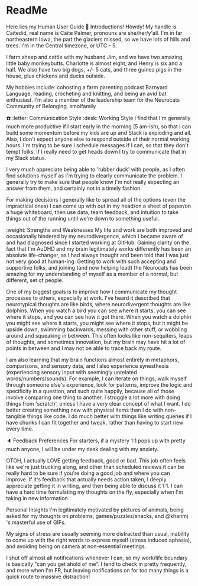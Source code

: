 # ReadMe
Here lies my Human User Guide
👋 Introductions!
Howdy! My handle is Caitedid, real name is Caite Palmer, pronouns are she/her/y'all. I'm in far northeastern Iowa, the part the glaciers missed, so we have lots of hills and trees. I'm in the Central timezone, or UTC - 5.

I farm sheep and cattle with my husband Jim, and we have two amazing little baby monkeybutts. Charlotte is almost eight, and Henry is six and a half. We also have two big dogs, +/- 5 cats, and three guinea pigs in the house, plus chickens and ducks outside.

My hobbies include: cohosting a farm parenting podcast Barnyard Language, reading, crocheting and knitting, and being an avid bat enthusiast. I'm also a member of the leadership team for the Neurocats Community of Belonging.
smolfamily

☎️ :letter: Communication Style
:desk: Working Style
I find that I'm generally much more productive if I start early in the morning (5 am-ish), so that I can build some momentum before my kids are up and Slack is exploding and all. Also, I don't expect anyone else to respond outside of their normal working hours. I'm trying to be sure I schedule messages if I can, so that they don't tempt folks. If I really need to get heads down I try to communicate that in my Slack status.

I very much appreciate being able to 'rubber duck' with people, as I often find solutions myself as I'm trying to clearly communicate the problem. I generally try to make sure that people know I'm not really expecting an answer from them, and certainly not in a timely fashion.

For making decisions I generally like to spread all of the options (even the impractical ones) I can come up with out in my head/on a sheet of paper/on a huge whiteboard, then use data, team feedback, and intuition to take things out of the running until we're down to something useful.

:weight: Strengths and Weaknesses
My life and work are both improved and occasionally hindered by my neurodivergence, which I became aware of and had diagnosed since I started working at GitHub. Gaining clarity on the fact that I'm AuDHD and my brain legitimately works differently has been an absolute life-changer, as I had always thought and been told that I was just not very good at human-ing. Getting to work with such accepting and supportive folks, and joining (and now helping lead) the Neurocats has been amazing for my understanding of myself as a member of a normal, but different, set of people.

One of my biggest goals is to improve how I communicate my thought processes to others, especially at work. I've heard it described that neurotypical thoughts are like birds, where neurodivergent thoughts are like dolphins. When you watch a bird you can see where it starts, you can see where it stops, and you can see how it got there. When you watch a dolphin you might see where it starts, you might see where it stops, but it might be upside down, swimming backwards, messing with other stuff, or wobbling around and squeaking in between. This often looks like non-sequiters, leaps of thoughts, and sometimes innovation, but my brain may have hit a lot of points in between and I may not be able to trace back my route.

I am also learning that my brain functions almost entirely in metaphors, comparisons, and sensory data, and I also experience synesthesia (experiencing sensory input with seemingly unrelated words/numbers/sounds). For example, I can iterate on things, walk myself through someone else's experience, look for patterns, improve the logic and specificity in a question, and such quite happily, because all of those involve comparing one thing to another. I struggle a lot more with doing things from 'scratch', unless I have a very clear concept of what I want. I do better creating something new with physical items than I do with non-tangible things like code. I do much better with things like writing queries if I have chunks I can fit together and tweak, rather than having to start new every time.

🔈 Feedback Preferences
For starters, if a mystery 1:1 pops up with pretty much anyone, I will be under my desk dealing with my anxiety.

OTOH, I actually LOVE getting feedback, good or bad. This job often feels like we're just trucking along, and other than scheduled reviews it can be really hard to be sure if you're doing a good job and where you can improve. If it's feedback that actually needs action taken, I deeply appreciate getting it in writing, and then being able to discuss it 1:1. I can have a hard time formulating my thoughts on the fly, especially when I'm taking in new information.

Personal Insights
I'm legitimately motivated by pictures of animals, being asked for my thoughts on problems, games/puzzles/snacks, and @khanmj 's masterful use of GIFs.

My signs of stress are usually seeming more distracted than usual, inability to come up with the right words to express myself (stress induced aphasia), and avoiding being on camera at non-essential meetings.

I shut off almost all notifications whenever I can, so my work/life boundary is basically "can you get ahold of me". I tend to check in pretty frequently, and more when I'm FR, but leaving notifications on for too many things is a quick route to massive distraction!


